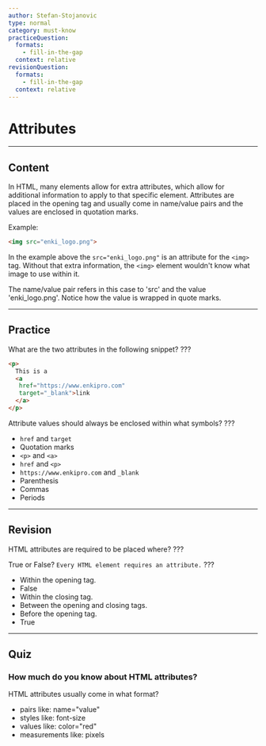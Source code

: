 ```yaml
---
author: Stefan-Stojanovic
type: normal
category: must-know
practiceQuestion:
  formats:
    - fill-in-the-gap
  context: relative
revisionQuestion:
  formats:
    - fill-in-the-gap
  context: relative
---
```


# Attributes


---

## Content

In HTML, many elements allow for extra attributes, which allow for additional information to apply to that specific element. Attributes are placed in the opening tag and usually come in name/value pairs and the values are enclosed in quotation marks.

Example:

```html
<img src="enki_logo.png">
```

In the example above the `src="enki_logo.png"` is an attribute for the `<img>` tag. Without that extra information, the `<img>` element wouldn't know what image to use within it.

The name/value pair refers in this case to 'src' and the value 
'enki_logo.png'. Notice how the value is wrapped in quote marks. 


---

## Practice

What are the two attributes in the following snippet? ???

```html
<p>
  This is a
  <a
   href="https://www.enkipro.com"
   target="_blank">link
  </a>
</p>
```

Attribute values should always be enclosed within what symbols? ???

- `href` and `target`
- Quotation marks
- `<p>` and `<a>`
- `href` and `<p>`
- `https://www.enkipro.com` and `_blank`
- Parenthesis
- Commas
- Periods


---

## Revision

HTML attributes are required to be placed where? ???

True or False? `Every HTML element requires an attribute.` ???

- Within the opening tag.
- False
- Within the closing tag.
- Between the opening and closing tags.
- Before the opening tag.
- True


---

## Quiz

### How much do you know about HTML attributes?


HTML attributes usually come in what format?

- pairs like: name="value"
- styles like: font-size
- values like: color="red"
- measurements like: pixels
